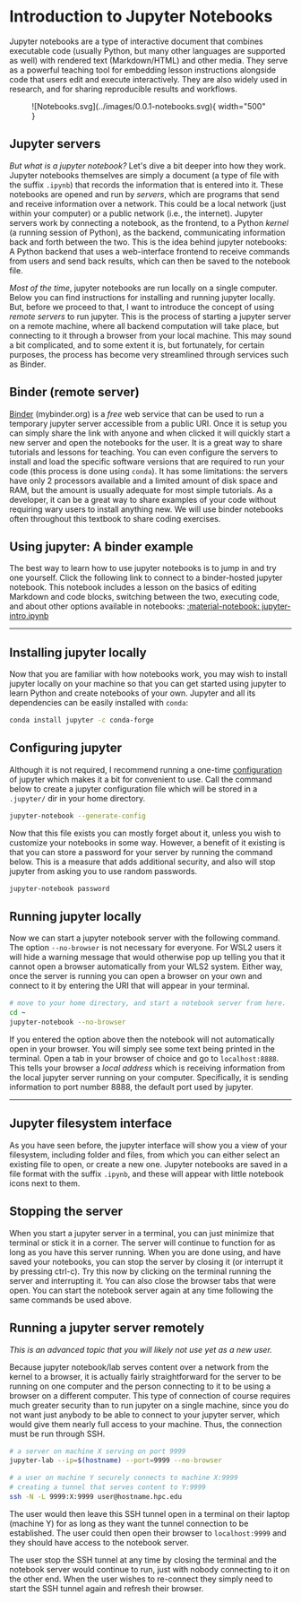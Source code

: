 ---
---

# Introduction to Jupyter Notebooks

Jupyter notebooks are a type of interactive document that combines 
executable code (usually Python, but many other languages are 
supported as well) with rendered text (Markdown/HTML) and other media. 
They serve as a powerful teaching tool for embedding lesson instructions 
alongside code that users edit and execute interactively. 
They are also widely used in research, and for sharing reproducible 
results and workflows.

<figure markdown>
  ![Notebooks.svg](../images/0.0.1-notebooks.svg){ width="500" }
  <!-- <figcaption>Jupyter notebooks.</figcaption> -->
</figure>

## Jupyter servers

*But what is a jupyter notebook?* Let's dive a bit deeper into how they 
work. Jupyter notebooks themselves are simply a document (a type of file
with the suffix `.ipynb`) that records the information that is entered
into it. These notebooks are opened and run by *servers*, which are 
programs that send and receive information over a network. This could be
a local network (just within your computer) or a public network 
(i.e., the internet). Jupyter servers work by connecting a notebook, 
as the frontend, to a Python *kernel* (a running session of Python), as 
the backend, communicating information back and forth between the two.
This is the idea behind jupyter notebooks: A Python backend that uses 
a web-interface frontend to receive commands from users and send back 
results, which can then be saved to the notebook file.

*Most of the time*, jupyter notebooks are run locally on a single computer.
Below you can find instructions for installing and running jupyter
locally. But, before we proceed to that, I want to introduce the concept of
using *remote servers* to run jupyter. This is the process of starting 
a jupyter server on a remote machine, where all backend computation will 
take place, but connecting to it through a browser from your local machine.
This may sound a bit complicated, and to some extent it is, but fortunately,
for certain purposes, the process has become very streamlined through 
services such as Binder.

## Binder (remote server)

[Binder] (mybinder.org) is a *free* web service that can be used to run 
a temporary jupyter server accessible from a public URI. Once it is setup
you can simply share the link with anyone and when clicked it will quickly
start a new server and open the notebooks for the user. It is a great way
to share tutorials and lessons for teaching. You can even configure the
servers to install and load the specific software versions that are 
required to run your code (this process is done using `conda`). It has 
some limitations: the servers have only 2 processors available and a limited
amount of disk space and RAM, but the amount is usually adequate for most
simple tutorials. As a developer, it can be a great way to share examples
of your code without requiring wary users to install anything new. 
We will use binder notebooks often throughout this textbook to share 
coding exercises. 

[Binder]: https://mybinder.readthedocs.io/en/latest/

## Using jupyter: A binder example

The best way to learn how to use jupyter notebooks is to jump in and 
try one yourself. Click the following link to connect to a binder-hosted 
jupyter notebook. This notebook includes a lesson on the basics of 
editing Markdown and code blocks, switching between the two, executing code, 
and about other options available in notebooks: 
[:material-notebook: jupyter-intro.ipynb]

[:material-notebook: jupyter-intro.ipynb]: https://mybinder.org/v2/gh/eaton-lab/hack-the-planet/HEAD?filepath=notebooks/nb-1.1-jupyter.ipynb

<hr>

## Installing jupyter locally

Now that you are familiar with how notebooks work, you may wish to install
jupyter locally on your machine so that you can get started using jupyter
to learn Python and create notebooks of your own. Jupyter and all its 
dependencies can be easily installed with `conda`:

```bash
conda install jupyter -c conda-forge
```

## Configuring jupyter

Although it is not required, I recommend running a one-time [configuration]
of jupyter which makes it a bit for convenient to use. Call the command 
below to create a jupyter configuration file which will be stored in 
a `.jupyter/` dir in your home directory.

[configuration]: https://jupyter-notebook.readthedocs.io/en/stable/

```bash
jupyter-notebook --generate-config
```

Now that this file exists you can mostly forget about it, unless you wish
to customize your notebooks in some way. However, a benefit of it existing
is that you can store a password for your server by running the command 
below. This is a measure that adds additional security, and also will stop
jupyter from asking you to use random passwords.

```bash
jupyter-notebook password
```

## Running jupyter locally

Now we can start a jupyter notebook server with the following command. The 
option `--no-browser` is not necessary for everyone. For WSL2 users it will
hide a warning message that would otherwise pop up telling you that it cannot
open a browser automatically from your WLS2 system. Either way, once the server
is running you can open a browser on your own and connect to it by entering the 
URI that will appear in your terminal.

```bash
# move to your home directory, and start a notebook server from here.
cd ~
jupyter-notebook --no-browser
```

If you entered the option above then the notebook will not automatically 
open in your browser. You will simply see some text being printed in 
the terminal. Open a tab in your browser of choice and go to `localhost:8888`. 
This tells your browser a *local address* which is receiving information from
the local jupyter server running on your computer. Specifically, it is 
sending information to port number 8888, the default port used by jupyter. 


<hr>

## Jupyter filesystem interface
As you have seen before, the jupyter interface will show you a view of your 
filesystem, including folder and files, from which you can either select an 
existing file to open, or create a new one. Jupyter notebooks are saved in a 
file format with the suffix `.ipynb`, and these will appear with little 
notebook icons next to them. 


## Stopping the server
When you start a jupyter server in a terminal, you can just minimize that terminal
or stick it in a corner. The server will continue to function for as long as you 
have this server running. When you are done using, and have saved your notebooks, 
you can stop the server by closing it (or interrupt it by pressing ctrl-c). Try this
now by clicking on the terminal running the server and interrupting it. You can also
close the browser tabs that were open. You can start the notebook server again at any
time following the same commands be used above.

<!-- 
### Running jupyter-lab from VSCode
Remember that VSCode has a builtin terminal and server capabilities. 
The text editor uses these tools to connect to the Linux Subsystem 
when executing code through the editor that is installed on Linux, 
such as bash or Python. VSCode also uses this capability to make
it very easy to open and edit a jupyter notebook within the text
editor itself, rather than in a browser window. 
 -->

## Running a jupyter server remotely

*This is an advanced topic that you will likely not use yet as a new user.*

Because jupyter notebook/lab serves content over a network from
the kernel to a browser, it is actually fairly straightforward for
the server to be running on one computer and the person connecting
to it to be using a browser on a different computer. This type of 
connection of course requires much greater security than to run 
jupyter on a single machine, since you do not want just anybody to
be able to connect to your jupyter server, which would give them
nearly full access to your machine. Thus, the connection must be run 
through SSH.

```bash
# a server on machine X serving on port 9999
jupyter-lab --ip=$(hostname) --port=9999 --no-browser
```

```bash
# a user on machine Y securely connects to machine X:9999
# creating a tunnel that serves content to Y:9999
ssh -N -L 9999:X:9999 user@hostname.hpc.edu
```

The user would then leave this SSH tunnel open in a terminal on their 
laptop (machine Y) for as long as they want the tunnel connection 
to be established. The user could then open their browser to 
`localhost:9999` and they should have access to the notebook server.

The user stop the SSH tunnel at any time by closing the terminal and 
the notebook server would continue to run, just with nobody connecting
to it on the other end. When the user wishes to re-connect they simply
need to start the SSH tunnel again and refresh their browser.
